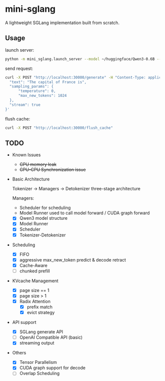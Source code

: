 # mini-sglang

A lightweight SGLang implementation built from scratch.

## Usage

launch server:

```bash
python -m mini_sglang.launch_server --model ~/huggingface/Qwen3-0.6B --gpu_memory_utilization 0.85 --log_level INFO --attention_backend fa3
```

send request:

```bash
curl -X POST "http://localhost:30000/generate" -H "Content-Type: application/json" -d '{
  "text": "The capital of France is",
  "sampling_params": {
      "temperature": 0,
      "max_new_tokens": 1024
  },
  "stream": true
}'
```

flush cache:

```bash
curl -X POST "http://localhost:30000/flush_cache"
```

## TODO

- Known Issues
  - ~~GPU memory leak~~
  - ~~GPU-CPU Synchronization issue~~

- Basic Architecture

  Tokenizer -> Managers -> Detokenizer three-stage architecture

  Managers:
  - Scheduler for scheduling
  - Model Runner used to call model forward / CUDA graph forward

  - [x] Qwen3 model structure
  - [x] Model Runner
  - [x] Scheduler
  - [x] Tokenizer-Detokenizer

- Scheduling
  - [x] FIFO
  - [x] aggressive max_new_token predict & decode retract
  - [x] Cache-Aware
  - [ ] chunked prefill

- KVcache Management
  - [x] page size == 1
  - [x] page size > 1
  - [x] Radix Attention
    - [x] prefix match
    - [x] evict strategy

- API support
  - [x] SGLang generate API
  - [ ] OpenAI Compatible API (basic)
  - [x] streaming output

- Others
  - [x] Tensor Parallelism
  - [x] CUDA graph support for decode
  - [ ] Overlap Scheduling
